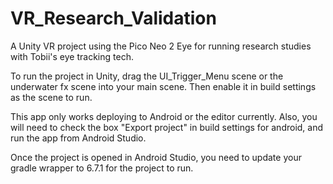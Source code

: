 # VR_Research_Validation
A Unity VR project using the Pico Neo 2 Eye for running research studies with Tobii's eye tracking tech.


To run the project in Unity, drag the UI_Trigger_Menu scene or the underwater fx scene into your main scene. Then enable it in build settings as the scene to run.

This app only works deploying to Android or the editor currently. Also, you will need to check the box "Export project" in build settings for android, and run the app from Android Studio.  

Once the project is opened in Android Studio, you need to update your gradle wrapper to 6.7.1 for the project to run.